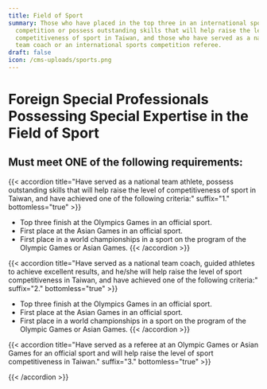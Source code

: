 ```yaml
---
title: Field of Sport
summary: Those who have placed in the top three in an international sports
  competition or possess outstanding skills that will help raise the level of
  competitiveness of sport in Taiwan, and those who have served as a national
  team coach or an international sports competition referee.
draft: false
icon: /cms-uploads/sports.png
---
```

# Foreign Special Professionals Possessing Special Expertise in the Field of Sport

## Must meet **ONE** of the following requirements:

{{< accordion title="Have served as a national team athlete, possess outstanding skills that will help raise the level of competitiveness of sport in Taiwan, and have achieved one of the following criteria:" suffix="1." bottomless="true" >}}

* Top three finish at the Olympics Games in an official sport.
* First place at the Asian Games in an official sport. 
* First place in a world championships in a sport on the program of the Olympic Games or Asian Games.
{{< /accordion >}}

{{< accordion title="Have served as a national team coach, guided athletes to achieve excellent results, and he/she will help raise the level of sport competitiveness in Taiwan, and have achieved one of the following criteria:" suffix="2." bottomless="true" >}}

* Top three finish at the Olympics Games in an official sport.
* First place at the Asian Games in an official sport. 
* First place in a world championships in a sport on the program of the Olympic Games or Asian Games.
{{< /accordion >}}

{{< accordion title="Have served as a referee at an Olympic Games or Asian Games for an official sport and will help raise the level of sport competitiveness in Taiwan." suffix="3." bottomless="true" >}}

{{< /accordion >}}